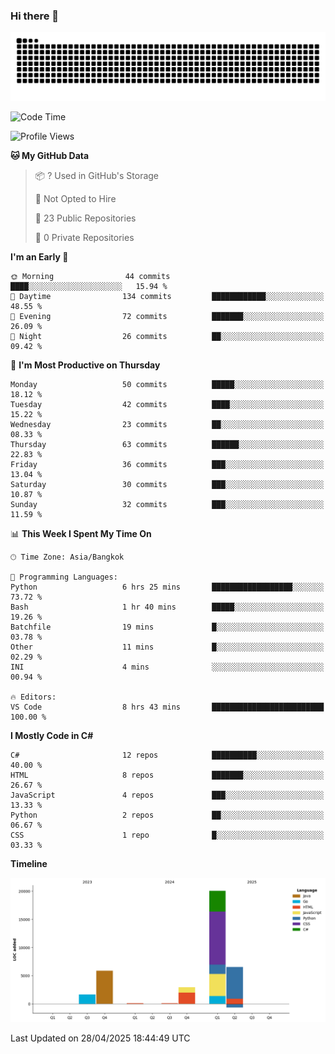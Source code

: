 ### Hi there 👋

<!--
**kevlog/kevlog** is a ✨ _special_ ✨ repository because its `README.md` (this file) appears on your GitHub profile.

Here are some ideas to get you started:

- 🔭 I’m currently working on ...
- 🌱 I’m currently learning ...
- 👯 I’m looking to collaborate on ...
- 🤔 I’m looking for help with ...
- 💬 Ask me about ...
- 📫 How to reach me: ...
- 😄 Pronouns: ...
- ⚡ Fun fact: ...
-->

<picture>
  <source media="(prefers-color-scheme: dark)" srcset="https://raw.githubusercontent.com/kevlog/kevlog/output/github-contribution-grid-snake-dark.svg">
  <source media="(prefers-color-scheme: light)" srcset="https://raw.githubusercontent.com/kevlog/kevlog/output/github-contribution-grid-snake.svg">
  <img alt="github contribution grid snake animation" src="https://raw.githubusercontent.com/kevlog/kevlog/output/github-contribution-grid-snake-dark.svg">
</picture>

<!--START_SECTION:waka-->
![Code Time](http://img.shields.io/badge/Code%20Time-376%20hrs%2038%20mins-blue)

![Profile Views](http://img.shields.io/badge/Profile%20Views-43-blue)

**🐱 My GitHub Data** 

> 📦 ? Used in GitHub's Storage 
 > 
> 🚫 Not Opted to Hire
 > 
> 📜 23 Public Repositories 
 > 
> 🔑 0 Private Repositories 
 > 
**I'm an Early 🐤** 

```text
🌞 Morning                44 commits          ████░░░░░░░░░░░░░░░░░░░░░   15.94 % 
🌆 Daytime                134 commits         ████████████░░░░░░░░░░░░░   48.55 % 
🌃 Evening                72 commits          ███████░░░░░░░░░░░░░░░░░░   26.09 % 
🌙 Night                  26 commits          ██░░░░░░░░░░░░░░░░░░░░░░░   09.42 % 
```
📅 **I'm Most Productive on Thursday** 

```text
Monday                   50 commits          █████░░░░░░░░░░░░░░░░░░░░   18.12 % 
Tuesday                  42 commits          ████░░░░░░░░░░░░░░░░░░░░░   15.22 % 
Wednesday                23 commits          ██░░░░░░░░░░░░░░░░░░░░░░░   08.33 % 
Thursday                 63 commits          ██████░░░░░░░░░░░░░░░░░░░   22.83 % 
Friday                   36 commits          ███░░░░░░░░░░░░░░░░░░░░░░   13.04 % 
Saturday                 30 commits          ███░░░░░░░░░░░░░░░░░░░░░░   10.87 % 
Sunday                   32 commits          ███░░░░░░░░░░░░░░░░░░░░░░   11.59 % 
```


📊 **This Week I Spent My Time On** 

```text
🕑︎ Time Zone: Asia/Bangkok

💬 Programming Languages: 
Python                   6 hrs 25 mins       ██████████████████░░░░░░░   73.72 % 
Bash                     1 hr 40 mins        █████░░░░░░░░░░░░░░░░░░░░   19.26 % 
Batchfile                19 mins             █░░░░░░░░░░░░░░░░░░░░░░░░   03.78 % 
Other                    11 mins             █░░░░░░░░░░░░░░░░░░░░░░░░   02.29 % 
INI                      4 mins              ░░░░░░░░░░░░░░░░░░░░░░░░░   00.94 % 

🔥 Editors: 
VS Code                  8 hrs 43 mins       █████████████████████████   100.00 % 
```

**I Mostly Code in C#** 

```text
C#                       12 repos            ██████████░░░░░░░░░░░░░░░   40.00 % 
HTML                     8 repos             ███████░░░░░░░░░░░░░░░░░░   26.67 % 
JavaScript               4 repos             ███░░░░░░░░░░░░░░░░░░░░░░   13.33 % 
Python                   2 repos             ██░░░░░░░░░░░░░░░░░░░░░░░   06.67 % 
CSS                      1 repo              █░░░░░░░░░░░░░░░░░░░░░░░░   03.33 % 
```



**Timeline**

![Lines of Code chart](https://raw.githubusercontent.com/kevlog/kevlog/main/assets/bar_graph.png)


 Last Updated on 28/04/2025 18:44:49 UTC
<!--END_SECTION:waka-->
